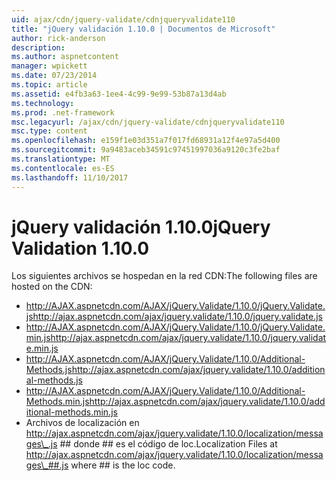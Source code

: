 ```yaml
---
uid: ajax/cdn/jquery-validate/cdnjqueryvalidate110
title: "jQuery validación 1.10.0 | Documentos de Microsoft"
author: rick-anderson
description: 
ms.author: aspnetcontent
manager: wpickett
ms.date: 07/23/2014
ms.topic: article
ms.assetid: e4fb3a63-1ee4-4c99-9e99-53b87a13d4ab
ms.technology: 
ms.prod: .net-framework
msc.legacyurl: /ajax/cdn/jquery-validate/cdnjqueryvalidate110
msc.type: content
ms.openlocfilehash: e159f1e03d351a7f017fd68931a12f4e97a5d400
ms.sourcegitcommit: 9a9483aceb34591c97451997036a9120c3fe2baf
ms.translationtype: MT
ms.contentlocale: es-ES
ms.lasthandoff: 11/10/2017
---
```

<a name="jquery-validation-1100"></a><span data-ttu-id="e68df-102">jQuery validación 1.10.0</span><span class="sxs-lookup"><span data-stu-id="e68df-102">jQuery Validation 1.10.0</span></span>
====================
<span data-ttu-id="e68df-103">Los siguientes archivos se hospedan en la red CDN:</span><span class="sxs-lookup"><span data-stu-id="e68df-103">The following files are hosted on the CDN:</span></span>

- <span data-ttu-id="e68df-104">http://AJAX.aspnetcdn.com/AJAX/jQuery.Validate/1.10.0/jQuery.Validate.js</span><span class="sxs-lookup"><span data-stu-id="e68df-104">http://ajax.aspnetcdn.com/ajax/jquery.validate/1.10.0/jquery.validate.js</span></span>
- <span data-ttu-id="e68df-105">http://AJAX.aspnetcdn.com/AJAX/jQuery.Validate/1.10.0/jQuery.Validate.min.js</span><span class="sxs-lookup"><span data-stu-id="e68df-105">http://ajax.aspnetcdn.com/ajax/jquery.validate/1.10.0/jquery.validate.min.js</span></span>
- <span data-ttu-id="e68df-106">http://AJAX.aspnetcdn.com/AJAX/jQuery.Validate/1.10.0/Additional-Methods.js</span><span class="sxs-lookup"><span data-stu-id="e68df-106">http://ajax.aspnetcdn.com/ajax/jquery.validate/1.10.0/additional-methods.js</span></span>
- <span data-ttu-id="e68df-107">http://AJAX.aspnetcdn.com/AJAX/jQuery.Validate/1.10.0/Additional-Methods.min.js</span><span class="sxs-lookup"><span data-stu-id="e68df-107">http://ajax.aspnetcdn.com/ajax/jquery.validate/1.10.0/additional-methods.min.js</span></span>
- <span data-ttu-id="e68df-108">Archivos de localización en http://ajax.aspnetcdn.com/ajax/jquery.validate/1.10.0/localization/messages\_.js ## donde ## es el código de loc.</span><span class="sxs-lookup"><span data-stu-id="e68df-108">Localization Files at http://ajax.aspnetcdn.com/ajax/jquery.validate/1.10.0/localization/messages\_##.js where ## is the loc code.</span></span>
